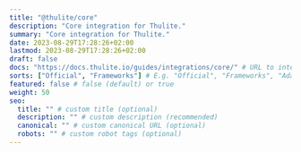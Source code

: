 ```yaml
---
title: "@thulite/core"
description: "Core integration for Thulite."
summary: "Core integration for Thulite."
date: 2023-08-29T17:28:26+02:00
lastmod: 2023-08-29T17:28:26+02:00
draft: false
docs: "https://docs.thulite.io/guides/integrations/core/" # URL to integration documentation
sorts: ["Official", "Frameworks"] # E.g. "Official", "Frameworks", "Adapters", "Performance", "Analytics", "CSS + UI", "Images", "SEO", and/or "Themes"
featured: false # false (default) or true
weight: 50
seo:
  title: "" # custom title (optional)
  description: "" # custom description (recommended)
  canonical: "" # custom canonical URL (optional)
  robots: "" # custom robot tags (optional)
---
```

